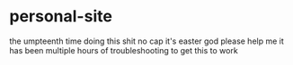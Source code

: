 # personal-site
the umpteenth time doing this shit
no cap it's easter god please help me
it has been multiple hours of troubleshooting to get this to work